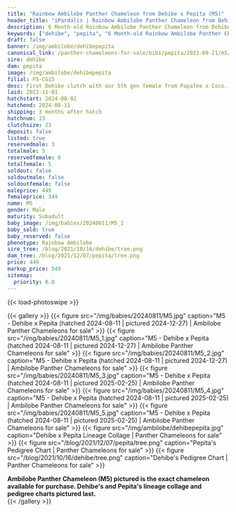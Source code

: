 ```yaml
---
title: "Rainbow Ambilobe Panther Chameleon from Dehibe x Pepita (M5)"
header_title: "iPardalis | Rainbow Ambilobe Panther Chameleon from Dehibe x Pepita | M5"
description: 6 Month-old Rainbow Ambilobe Panther Chameleon from Dehibe and Pepita. First Dehibe clutch with our 5th gen female from Papafee x Coco. We've included sire and dam dendrograms if available, but you can view our Dehibe or Pepita breeder pages for more information.
keywords: ["dehibe", "pepita", "6 Month-old Rainbow Ambilobe Panther Chameleon", "baby chameleons for sale", "buy panther chameleon", "panther for sale", "ambilobe panther chameleons for sale", "ambilobe panther chameleon for sale"]
draft: false
banner: /img/ambilobe/dehibepepita
canonical_link: /panther-chameleons-for-sale/bibi/pepita/2023-09-21/m5/
sire: dehibe
dam: pepita
image: /img/ambilobe/dehibepepita
filial: F5-CG15
desc: First Dehibe clutch with our 5th gen female from Papafee x Coco.
laid: 2023-11-01
hatchstart: 2024-08-02
hatchend: 2024-08-11
shipping: 3 months after hatch
hatchnum: 23
clutchsize: 23
deposit: false
listed: true
reservedmale: 3
totalmale: 5
reservedfemale: 0
totalfemale: 5
soldout: false
soldoutmale: false
soldoutfemale: false
maleprice: 449
femaleprice: 349
name: M5
gender: Male
maturity: Subadult
baby_image: /img/babies/20240811/M5_1
baby_sold: true
baby_reserved: false
phenotype: Rainbow Ambilobe
sire_tree: /blog/2021/10/16/dehibe/tree.png
dam_tree: /blog/2021/12/07/pepita/tree.png
price: 449
markup_price: 549
sitemap: 
  priority: 0.0
---
```


{{< load-photoswipe >}}

{{< gallery >}}
  {{< figure src="/img/babies/20240811/M5.jpg" caption="M5 - Dehibe x Pepita (hatched 2024-08-11 | pictured 2024-12-27) | Ambilobe Panther Chameleons for sale" >}}
  {{< figure src="/img/babies/20240811/M5_1.jpg" caption="M5 - Dehibe x Pepita (hatched 2024-08-11 | pictured 2024-12-27) | Ambilobe Panther Chameleons for sale" >}}
  {{< figure src="/img/babies/20240811/M5_2.jpg" caption="M5 - Dehibe x Pepita (hatched 2024-08-11 | pictured 2024-12-27) | Ambilobe Panther Chameleons for sale" >}}
  {{< figure src="/img/babies/20240811/M5_3.jpg" caption="M5 - Dehibe x Pepita (hatched 2024-08-11 | pictured 2025-02-25) | Ambilobe Panther Chameleons for sale" >}}
  {{< figure src="/img/babies/20240811/M5_4.jpg" caption="M5 - Dehibe x Pepita (hatched 2024-08-11 | pictured 2025-02-25) | Ambilobe Panther Chameleons for sale" >}}
  {{< figure src="/img/babies/20240811/M5_5.jpg" caption="M5 - Dehibe x Pepita (hatched 2024-08-11 | pictured 2025-02-25) | Ambilobe Panther Chameleons for sale" >}}
  {{< figure src="/img/ambilobe/dehibepepita.jpg" caption="Dehibe x Pepita Lineage Collage | Panther Chameleons for sale" >}}
  {{< figure src="/blog/2021/12/07/pepita/tree.png" caption="Pepita's Pedigree Chart | Panther Chameleons for sale" >}}
  {{< figure src="/blog/2021/10/16/dehibe/tree.png" caption="Dehibe's Pedigree Chart | Panther Chameleons for sale" >}}
  <figcaption itemprop="description"><strong>Ambilobe Panther Chameleon (M5) pictured is the exact chameleon available for purchase. Dehibe's and Pepita's lineage collage and pedigree charts pictured last.</strong></figcaption>
{{< /gallery >}}
